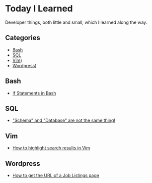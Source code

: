 # Today I Learned

Developer things, both little and small, which I learned along the way.

## Categories

* [Bash](#bash)
* [SQL](#sql)
* [Vim](#vim))
* [Wordpress](#wordpress))

## Bash

* [If Statements in Bash](bash/if-statements-in-bash-scripts.md)

## SQL

* ["Schema" and "Database" are not the same thing!](mysql/schema-and-database-are-not-same-thing.md)

## Vim

* [How to highlight search results in Vim](vim/highlight-search-matches-in-vim.md)

## Wordpress

* [How to get the URL of a Job Listings page](wordpress/get-url-job-listings-page.md)

